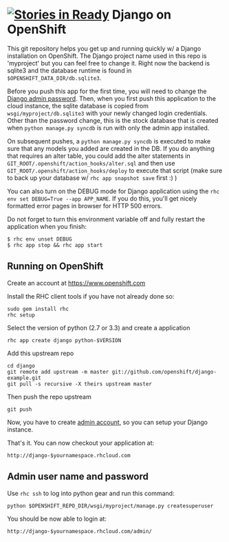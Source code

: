 [![Stories in Ready](https://badge.waffle.io/jcjl013/ylplines.png?label=ready&title=Ready)](https://waffle.io/jcjl013/ylplines)
Django on OpenShift
===================

This git repository helps you get up and running quickly w/ a Django
installation on OpenShift.  The Django project name used in this repo
is 'myproject' but you can feel free to change it.  Right now the
backend is sqlite3 and the database runtime is found in
`$OPENSHIFT_DATA_DIR/db.sqlite3`.

Before you push this app for the first time, you will need to change
the [Django admin password](#admin-user-name-and-password).
Then, when you first push this
application to the cloud instance, the sqlite database is copied from
`wsgi/myproject/db.sqlite3` with your newly changed login
credentials. Other than the password change, this is the stock
database that is created when `python manage.py syncdb` is run with
only the admin app installed.

On subsequent pushes, a `python manage.py syncdb` is executed to make
sure that any models you added are created in the DB.  If you do
anything that requires an alter table, you could add the alter
statements in `GIT_ROOT/.openshift/action_hooks/alter.sql` and then use
`GIT_ROOT/.openshift/action_hooks/deploy` to execute that script (make
sure to back up your database w/ `rhc app snapshot save` first :) )

You can also turn on the DEBUG mode for Django application using the
`rhc env set DEBUG=True --app APP_NAME`. If you do this, you'll get
nicely formatted error pages in browser for HTTP 500 errors.

Do not forget to turn this environment variable off and fully restart
the application when you finish:

```
$ rhc env unset DEBUG
$ rhc app stop && rhc app start
```

Running on OpenShift
--------------------

Create an account at https://www.openshift.com

Install the RHC client tools if you have not already done so:
    
    sudo gem install rhc
    rhc setup

Select the version of python (2.7 or 3.3) and create a application

    rhc app create django python-$VERSION

Add this upstream repo

    cd django
    git remote add upstream -m master git://github.com/openshift/django-example.git
    git pull -s recursive -X theirs upstream master

Then push the repo upstream

    git push

Now, you have to create [admin account](#admin-user-name-and-password), so you 
can setup your Django instance.
	
That's it. You can now checkout your application at:

    http://django-$yournamespace.rhcloud.com

Admin user name and password
----------------------------
Use `rhc ssh` to log into python gear and run this command:

	python $OPENSHIFT_REPO_DIR/wsgi/myproject/manage.py createsuperuser

You should be now able to login at:

	http://django-$yournamespace.rhcloud.com/admin/

